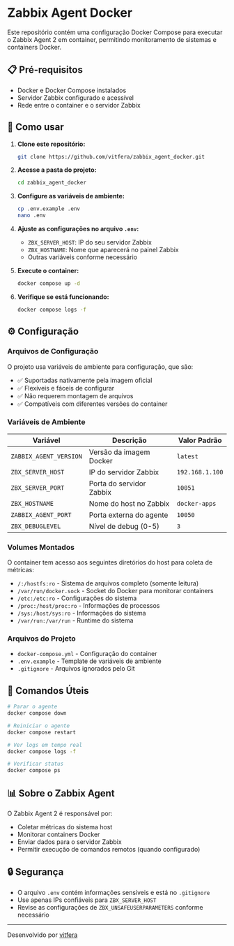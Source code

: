 # Zabbix Agent Docker

Este repositório contém uma configuração Docker Compose para executar o Zabbix Agent 2 em container, permitindo monitoramento de sistemas e containers Docker.

## 📋 Pré-requisitos

- Docker e Docker Compose instalados
- Servidor Zabbix configurado e acessível
- Rede entre o container e o servidor Zabbix

## 🚀 Como usar

1. **Clone este repositório:**
   ```bash
   git clone https://github.com/vitfera/zabbix_agent_docker.git
   ```

2. **Acesse a pasta do projeto:**
   ```bash
   cd zabbix_agent_docker
   ```

3. **Configure as variáveis de ambiente:**
   ```bash
   cp .env.example .env
   nano .env
   ```

4. **Ajuste as configurações no arquivo `.env`:**
   - `ZBX_SERVER_HOST`: IP do seu servidor Zabbix
   - `ZBX_HOSTNAME`: Nome que aparecerá no painel Zabbix
   - Outras variáveis conforme necessário

5. **Execute o container:**
   ```bash
   docker compose up -d
   ```

6. **Verifique se está funcionando:**
   ```bash
   docker compose logs -f
   ```

## ⚙️ Configuração

### Arquivos de Configuração

O projeto usa variáveis de ambiente para configuração, que são:
- ✅ Suportadas nativamente pela imagem oficial
- ✅ Flexíveis e fáceis de configurar
- ✅ Não requerem montagem de arquivos
- ✅ Compatíveis com diferentes versões do container

### Variáveis de Ambiente

| Variável | Descrição | Valor Padrão |
|----------|-----------|--------------|
| `ZABBIX_AGENT_VERSION` | Versão da imagem Docker | `latest` |
| `ZBX_SERVER_HOST` | IP do servidor Zabbix | `192.168.1.100` |
| `ZBX_SERVER_PORT` | Porta do servidor Zabbix | `10051` |
| `ZBX_HOSTNAME` | Nome do host no Zabbix | `docker-apps` |
| `ZABBIX_AGENT_PORT` | Porta externa do agente | `10050` |
| `ZBX_DEBUGLEVEL` | Nível de debug (0-5) | `3` |

### Volumes Montados

O container tem acesso aos seguintes diretórios do host para coleta de métricas:

- `/:/hostfs:ro` - Sistema de arquivos completo (somente leitura)
- `/var/run/docker.sock` - Socket do Docker para monitorar containers
- `/etc:/etc:ro` - Configurações do sistema
- `/proc:/host/proc:ro` - Informações de processos
- `/sys:/host/sys:ro` - Informações do sistema
- `/var/run:/var/run` - Runtime do sistema

### Arquivos do Projeto

- `docker-compose.yml` - Configuração do container
- `.env.example` - Template de variáveis de ambiente
- `.gitignore` - Arquivos ignorados pelo Git

## 🔧 Comandos Úteis

```bash
# Parar o agente
docker compose down

# Reiniciar o agente
docker compose restart

# Ver logs em tempo real
docker compose logs -f

# Verificar status
docker compose ps
```

## 📊 Sobre o Zabbix Agent

O Zabbix Agent 2 é responsável por:
- Coletar métricas do sistema host
- Monitorar containers Docker
- Enviar dados para o servidor Zabbix
- Permitir execução de comandos remotos (quando configurado)

## 🔒 Segurança

- O arquivo `.env` contém informações sensíveis e está no `.gitignore`
- Use apenas IPs confiáveis para `ZBX_SERVER_HOST`
- Revise as configurações de `ZBX_UNSAFEUSERPARAMETERS` conforme necessário

---

Desenvolvido por [vitfera](https://github.com/vitfera)
